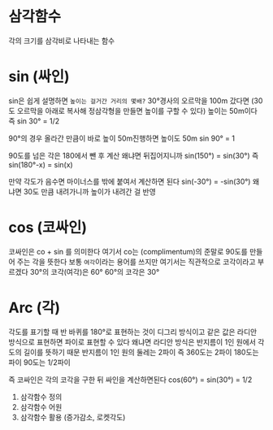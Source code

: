 # 삼각함수
각의 크기를 삼각비로 나타내는 함수

# sin (싸인)
sin은 쉽게 설명하면 `높이는 걸거간 거리의 몇배?`
30°경사의 오르막을 100m 갔다면
(30도 오르막을 아래로 복사해 정삼각형을 만들면 높이를 구할 수 있다)
높이는 50m이다
즉 sin 30° = 1/2


90°의 경우 올라간 만큼이 바로 높이
50m진행하면 높이도 50m
sin 90° = 1


90도를 넘은 각은 180에서 뺀 후 계산
왜냐면 뒤집어지니까
sin(150°) = sin(30°)
즉
sin(180°-x) = sin(x)

만약 각도가 음수면
마이너스를 밖에 붙여서 계산하면 된다
sin(-30°) = -sin(30°)
왜냐면 30도 만큼 내려가니까 높이가 내려간 걸 반영


# cos (코싸인)
코싸인은 co + sin 를 의미한다
여기서 co는 (complimentum)의 준말로 90도를 만들어 주는 각을 뜻한다 보통 `여각`이라는 용어를 쓰지만 여기서는 직관적으로 코각이라고 부르겠다
30°의 코각(여각)은 60°
60°의 코각은 30°

# Arc (각)
각도를 표기할 때 반 바퀴를 180°로 표현하는 것이 디그리 방식이고
같은 값은 라디안 방식으로 표현하면 파이로 표현할 수 있다
왜냐면 라디안 방식은 반지름이 1인 원에서 각도의 길이를 뜻하기 때문 반지름이 1인 원의 둘레는 2파이
즉 360도는 2파이
180도는 파이
90도는 1/2파이


즉 코싸인은 각의 코각을 구한 뒤 싸인을 계산하면된다
cos(60°) = sin(30°) = 1/2



1. 삼각함수 정의
2. 삼각함수 어원
3. 삼각함수 활용 (증가감소, 로켓각도)
